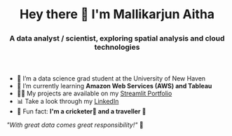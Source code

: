 # <p align="center"> Hey there 👋 I'm Mallikarjun Aitha</p>
### <p align="center"> A data analyst / scientist, exploring spatial analysis and cloud technologies</p><br>

- 🔭 I’m a data science grad student at the University of New Haven<br>
- 🌱 I’m currently learning <b>Amazon Web Services (AWS) and Tableau</b> <br>
- 👨‍💻 My projects are available on my [Streamlit Portfolio](https://mallikarjun.streamlit.app)  <br>
- 📊 Take a look through my [LinkedIn](https://www.linkedin.com/in/mallikarjun-aitha/)  <br>
- 💬 Fun fact: <b>I'm a cricketer🏏 and a traveller 💼</b><br>

_"With great data comes great responsibility!"_ 🚀  
